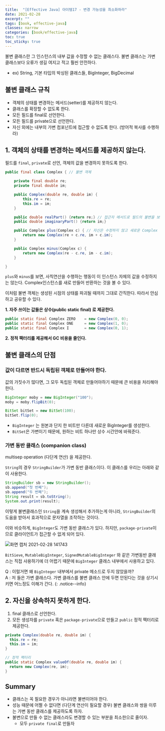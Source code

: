 ```yaml
---
title:  "[Effective Java] 아이템17 - 변경 가능성을 최소화하라"
date: 2021-02-28
excerpt: ""
tags: [book, effective-java]
classes: narrow
categories: [book/effective-java]
toc: true
toc_sticky: true
---
```


불변 클래스란 그 인스턴스의 내부 값을 수정할 수 없는 클래스다. 불변 클래스는 가변 클래스보다 오류가 생길 여지고 적고 훨씬 안전하다.
  - ex) String, 기본 타입의 박싱된 클래스들, BigInteger, BigDecimal

## 불변 클래스 규칙

- 객체의 상태를 변경하는 메서드(setter)를 제공하지 않는다.
- 클래스를 확장할 수 없도록 한다.
- 모든 필드를 final로 선언한다.
- 모든 필드를 private으로 선언한다.
- 자신 외에는 내부의 가변 컴포넌트에 접근할 수 없도록 한다. (방어적 복사를 수행하라)

## 1. 객체의 상태를 변경하는 메서드를 제공하지 않는다.

필드를 `final`, `private`로 선언, 객체의 값을 변경하지 못하도록 한다.

``` java
public final class Complex { // 불변 객체

	private final double re;
	private final double im;

	public Complex(double re, double im) {
		this.re = re;
		this.im = im;
	}

	public double realPart() {return re;} // 접근자 메서드로 필드의 불변을 보장한다.
	public double imaginaryPart() {return im;}

	public Complex plus(Complex c) { // 자신은 수정하지 않고 새로운 Complex 인스턴스를 만들어 반환한다.
		return new Complex(re + c.re, im + c.im);
	}

	public Complex minus(Complex c) {
		return new Complex(re - c.re, im - c.im);
	}

}
```

`plus`와 `minus`를 보면, 사칙연산을 수행하는 행동이 이 인스턴스 자체의 값을 수정하지는 않는다. Complex인스턴스를 새로 만들어 반환하는 것을 볼 수 있다.

이처럼 불변 객체는 생성된 시점의 상태를 파괴될 때까지 그대로 간직한다. 따라서 안심하고 공유할 수 있다.

**1. 자주 쓰이는 값들은 상수(public static final) 로 제공한다.**

``` java
public static final Complex ZERO 	= new Complex(0, 0);
public static final Complex ONE 	= new Complex(1, 0);
public static final Complex I 		= new Complex(0, 1);
```

**2. 정적 팩터리를 제공해서 GC 비용을 줄인다.**

## 불변 클래스의 단점

### 값이 다르면 반드시 독립된 객체로 만들어야 한다.

값의 가짓수가 많다면, 그 모두 독립된 객체로 만들어야하기 때문에 큰 비용을 처리해야 한다.

``` java
BigInteger moby = new BigInteger("100");
moby = moby.flipBit(0);

BitSet bitSet = new BitSet(100);
bitSet.flip(0);
```

- `BigInteger` 는 원본과 단지 한 비트만 다른데 새로운 BigInteger를 생성한다.
- `BitSet`은 가변이기 때문에, 원하는 비트 하나만 상수 시간안에 바꿔준다.

### 가변 동반 클래스 (companion class)

multisep operation (다단계 연산) 을 제공한다.

`String`의 경우 `StringBuilder`가 가변 동반 클래스이다. 이 클래스를 우리는 아래와 같이 사용한다.
``` java
StringBuilder sb = new StringBuilder();
sb.append("첫 번째");
sb.append("두 번째");
String result = sb.toString();
System.out.print(result);
```

이렇게 불변클래스인 `String`을 계속 생성해서 추가하는게 아니라, `StringBuilder`의 도움을 받아서 효과적으로 문자열을 조작하는 것이다.

이와 비슷하게, `BigInteger`도 가변 동반 클래스가 있다. 하지만, `package-private`이므로 클라이언트가 접근할 수 없게 되어 있다.

![화면 캡처 2021-02-28 141743](https://i.imgur.com/ho0jbjL.png)

`BitSieve`, `MutableBigInteger`, `SignedMutableBigInteger` 와 같은 가변동반 클래스는 직접 사용하기에 더 어렵기 때문에 `BigInteger` 클래스 내부에서 사용하고 있다.

Q : 이럴거면 왜 `BigInteger` 내부에서 private 메소드로 두지 않았을까? </br>
A : 저 들은 가변 클래스다. 가변 클래스를 불변 클래스 안에 두면 안된다는 것을 상기시키면 어느정도 이해가 간다.
{: .notice--info}

## 2. 자신을 상속하지 못하게 한다.

1. final 클래스로 선언한다.
2. 모든 생성자를 `private` 혹은 `package-private`으로 만들고 `public` 정적 팩터리로 제공한다.

``` java
private Complex(double re, double im) {
  this.re = re;
  this.im = im;
}

// 정적 팩터리
public static Complex valueOf(double re, double im) {
  return new Complex(re, im);
}
```

## Summary

- 클래스는 꼭 필요한 경우가 아니라면 불변이어야 한다.
- 성능 때문에 어쩔 수 없다면 (다단계 연산이 필요할 경우) 불변 클래스와 쌍을 이루는 가변 동반 클래스를 제공하도록 하자.
- 불변으로 만들 수 없는 클래스라도 변경할 수 있는 부분을 최소한으로 줄이자.
  - 모두 `private final`로 만들자

